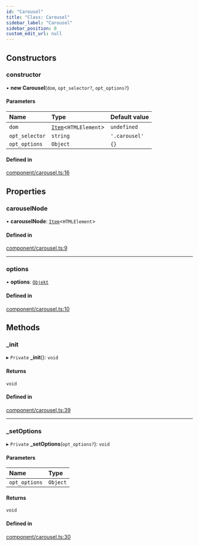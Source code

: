 ```yaml
---
id: "Carousel"
title: "Class: Carousel"
sidebar_label: "Carousel"
sidebar_position: 0
custom_edit_url: null
---
```


## Constructors

### constructor

• **new Carousel**(`dom`, `opt_selector?`, `opt_options?`)

#### Parameters

| Name | Type | Default value |
| :------ | :------ | :------ |
| `dom` | [`Item`](Item.md)<`HTMLElement`\> | `undefined` |
| `opt_selector` | `string` | `'.carousel'` |
| `opt_options` | `Object` | `{}` |

#### Defined in

[component/carousel.ts:16](https://bitbucket.org/siposdani87/sui-js/src/412afc3/src/component/carousel.ts#lines-16)

## Properties

### carouselNode

• **carouselNode**: [`Item`](Item.md)<`HTMLElement`\>

#### Defined in

[component/carousel.ts:9](https://bitbucket.org/siposdani87/sui-js/src/412afc3/src/component/carousel.ts#lines-9)

___

### options

• **options**: [`Objekt`](Objekt.md)

#### Defined in

[component/carousel.ts:10](https://bitbucket.org/siposdani87/sui-js/src/412afc3/src/component/carousel.ts#lines-10)

## Methods

### \_init

▸ `Private` **_init**(): `void`

#### Returns

`void`

#### Defined in

[component/carousel.ts:39](https://bitbucket.org/siposdani87/sui-js/src/412afc3/src/component/carousel.ts#lines-39)

___

### \_setOptions

▸ `Private` **_setOptions**(`opt_options?`): `void`

#### Parameters

| Name | Type |
| :------ | :------ |
| `opt_options` | `Object` |

#### Returns

`void`

#### Defined in

[component/carousel.ts:30](https://bitbucket.org/siposdani87/sui-js/src/412afc3/src/component/carousel.ts#lines-30)
